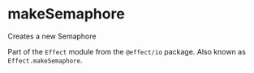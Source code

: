 # makeSemaphore

Creates a new Semaphore

Part of the `Effect` module from the `@effect/io` package. Also known as `Effect.makeSemaphore`.
